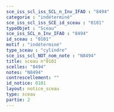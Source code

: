 ```yaml
---
sce_iss_scl_iss_SCL_n_Inv_IFAO : "8494"
categorie : "indéterminé"
sce_iss_scl_iss_SCE_id_sceau : "0101"
typeObjet : "Sceau"
sce_iss_SCL_n_Inv_IFAO : "8494"
id_sceau : "0101"
motif : "indéterminé"
type_sceau : "cylindre"
sce_iss_scl_NOT_nom_note : "N8494"
title: sceau n°0101
scelles: "8494"
notes: "N8494"
contrescellement: ""
id_notice: 0101
layout: notice_sceau
type: sceau
partie: 2
---
```

